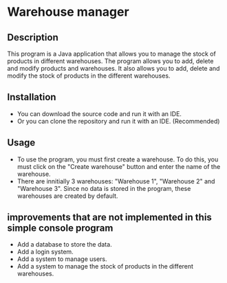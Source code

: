 # Warehouse manager

## Description
This program is a Java application that allows you to manage the stock of products in different warehouses. The program allows you to add, delete and modify products and warehouses. It also allows you to add, delete and modify
the stock of products in the different warehouses.

## Installation
- You can download the source code and run it with an IDE.
- Or you can clone the repository and run it with an IDE. (Recommended)

## Usage
- To use the program, you must first create a warehouse. To do this, you must click on the "Create warehouse" button and enter the name of the warehouse.
- There are innitially 3 warehouses: "Warehouse 1", "Warehouse 2" and "Warehouse 3". Since no data is stored in the program, these warehouses are created by default.

## improvements that are not implemented in this simple console program
- Add a database to store the data.
- Add a login system.
- Add a system to manage users.
- Add a system to manage the stock of products in the different warehouses.